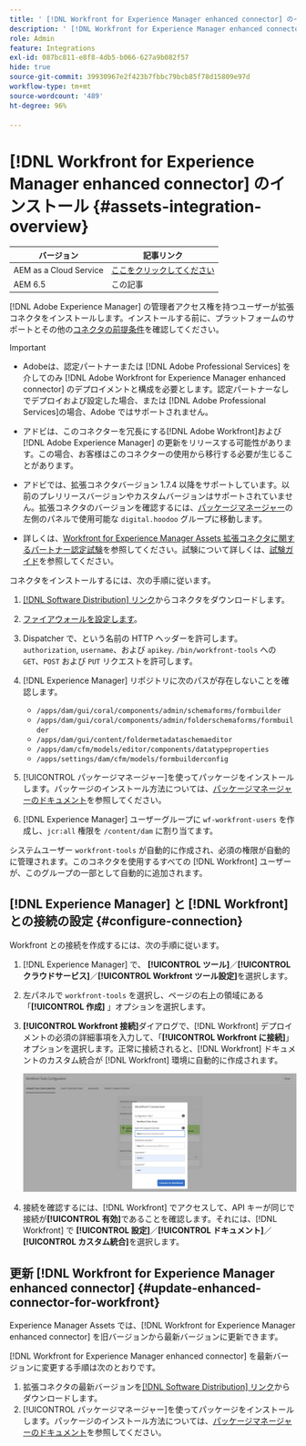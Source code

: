 ```yaml
---
title: ' [!DNL Workfront for Experience Manager enhanced connector] のインストール'
description: ' [!DNL Workfront for Experience Manager enhanced connector] のインストール'
role: Admin
feature: Integrations
exl-id: 087bc811-e8f8-4db5-b066-627a9b082f57
hide: true
source-git-commit: 39930967e2f423b7fbbc79bcb85f78d15809e97d
workflow-type: tm+mt
source-wordcount: '489'
ht-degree: 96%

---
```


# [!DNL Workfront for Experience Manager enhanced connector] のインストール  {#assets-integration-overview}

| バージョン | 記事リンク |
| -------- | ---------------------------- |
| AEM as a Cloud Service | [ここをクリックしてください](https://experienceleague.adobe.com/docs/experience-manager-cloud-service/content/assets-view/integrations/workfront-connector-install.html?lang=en) |
| AEM 6.5 | この記事 |

[!DNL Adobe Experience Manager] の管理者アクセス権を持つユーザーが拡張コネクタをインストールします。インストールする前に、プラットフォームのサポートとその他の[コネクタの前提条件](https://one.workfront.com/s/csh?context=2467&amp;pubname=the-new-workfront-experience)を確認してください。

>[!IMPORTANT]
>
>* Adobeは、認定パートナーまたは [!DNL Adobe Professional Services] を介してのみ [!DNL Adobe Workfront for Experience Manager enhanced connector] のデプロイメントと構成を必要とします。認定パートナーなしでデプロイおよび設定した場合、または [!DNL Adobe Professional Services]の場合、Adobe ではサポートされません。
>
>* アドビは、このコネクターを冗長にする[!DNL Adobe Workfront]および [!DNL Adobe Experience Manager] の更新をリリースする可能性があります。この場合、お客様はこのコネクターの使用から移行する必要が生じることがあります。
>
>* アドビでは、拡張コネクタバージョン 1.7.4 以降をサポートしています。以前のプレリリースバージョンやカスタムバージョンはサポートされていません。拡張コネクタのバージョンを確認するには、[パッケージマネージャー](https://experienceleague.adobe.com/docs/experience-manager-65/administering/contentmanagement/package-manager.html?lang=ja)の左側のパネルで使用可能な `digital.hoodoo` グループに移動します。
>
>* 詳しくは、[Workfront for Experience Manager Assets 拡張コネクタに関するパートナー認定試験](https://solutionpartners.adobe.com/solution-partners/home/applications/experience_cloud/workfront/journey/dev_core.html)を参照してください。試験について詳しくは、[試験ガイド](https://express.adobe.com/page/Tc7Mq6zLbPFy8/)を参照してください。

コネクタをインストールするには、次の手順に従います。

1. [[!DNL Software Distribution] リンク](https://experience.adobe.com/#/downloads/content/software-distribution/en/aem.html?package=/content/software-distribution/en/details.html/content/dam/aem/public/adobe/packages/cq650/product/assets/workfront-tools.ui.apps.zip)からコネクタをダウンロードします。
1. [ファイアウォールを設定します](https://one.workfront.com/s/document-item?bundleId=the-new-workfront-experience&amp;topicId=Content%2FAdministration_and_Setup%2FGet_started-WF_administration%2Fconfigure-your-firewall.html)。
1. Dispatcher で、という名前の HTTP ヘッダーを許可します。 `authorization`, `username`、および `apikey`. `/bin/workfront-tools` への `GET`、`POST` および `PUT` リクエストを許可します。
1. [!DNL Experience Manager] リポジトリに次のパスが存在しないことを確認します。

   * `/apps/dam/gui/coral/components/admin/schemaforms/formbuilder`
   * `/apps/dam/gui/coral/components/admin/folderschemaforms/formbuilder`
   * `/apps/dam/gui/content/foldermetadataschemaeditor`
   * `/apps/dam/cfm/models/editor/components/datatypeproperties`
   * `/apps/settings/dam/cfm/models/formbuilderconfig`

1. [!UICONTROL パッケージマネージャー]を使ってパッケージをインストールします。パッケージのインストール方法については、[パッケージマネージャーのドキュメント](/help/sites-administering/package-manager.md)を参照してください。
1. [!DNL Experience Manager] ユーザーグループに `wf-workfront-users` を作成し、`jcr:all` 権限を `/content/dam` に割り当てます。

システムユーザー `workfront-tools` が自動的に作成され、必須の権限が自動的に管理されます。このコネクタを使用するすべての [!DNL Workfront] ユーザーが、このグループの一部として自動的に追加されます。

## [!DNL Experience Manager] と [!DNL Workfront] との接続の設定 {#configure-connection}

Workfront との接続を作成するには、次の手順に従います。

1. [!DNL Experience Manager] で、 **[!UICONTROL ツール]**／**[!UICONTROL クラウドサービス]**／**[!UICONTROL Workfront ツール設定]**&#x200B;を選択します。

1. 左パネルで `workfront-tools` を選択し、ページの右上の領域にある「**[!UICONTROL 作成]** 」オプションを選択します。

1. **[!UICONTROL Workfront 接続]**&#x200B;ダイアログで、[!DNL Workfront] デプロイメントの必須の詳細事項を入力して、「**[!UICONTROL Workfront に接続]**」オプションを選択します。正常に接続されると、[!DNL Workfront] ドキュメントのカスタム統合が [!DNL Workfront] 環境に自動的に作成されます。

   ![接続：[!DNL Experience Manager] と [!DNL Workfront]](/help/assets/assets/wf-connection-config.png)

1. 接続を確認するには、[!DNL Workfront] でアクセスして、API キーが同じで接続が&#x200B;**[!UICONTROL 有効]**&#x200B;であることを確認します。それには、[!DNL Workfront] で **[!UICONTROL 設定]**／**[!UICONTROL ドキュメント]**／**[!UICONTROL カスタム統合]**&#x200B;を選択します。

## 更新 [!DNL Workfront for Experience Manager enhanced connector] {#update-enhanced-connector-for-workfront}

Experience Manager Assets では、[!DNL Workfront for Experience Manager enhanced connector] を旧バージョンから最新バージョンに更新できます。

[!DNL Workfront for Experience Manager enhanced connector] を最新バージョンに変更する手順は次のとおりです。

1. 拡張コネクタの最新バージョンを[[!DNL Software Distribution] リンク](https://experience.adobe.com/#/downloads/content/software-distribution/en/aem.html?package=/content/software-distribution/en/details.html/content/dam/aem/public/adobe/packages/cq650/product/assets/workfront-tools.ui.apps.zip)からダウンロードします。
1. [!UICONTROL パッケージマネージャー]を使ってパッケージをインストールします。パッケージのインストール方法については、[パッケージマネージャーのドキュメント](/help/sites-administering/package-manager.md)を参照してください。
